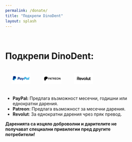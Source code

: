 ```yaml
---
permalink: /donate/
title: "Подкрепи DinoDent"
layout: splash
---
```

<br>

<style>
* {
  box-sizing: border-box;
}

.column {
  float: left;
  width: 25%;
  padding: 20px;
  text-align: center;
}

/* Clearfix (clear floats) */
.row::after {
  float: center;
  content: "";
  clear: both;
  display: table;
}
</style>

# Подкрепи DinoDent:

<div class="row">

  <div class="column">
     <a href="https://www.paypal.com/donate/?hosted_button_id=J7SDR7Y7BLUKL"><img src="/assets/images/donate_paypal.png"></a>
  </div>
  <div class="column">
    <a href="https://www.patreon.com/user?u=20719035"><img src="/assets/images/donate_patreon.png"></a>
  </div>
  <div class="column">
    <a href="https://revolut.me/thefinalcutbg"><img src="/assets/images/donate_revolut.png"></a>
  </div>
</div>

- <b>PayPal:</b> Предлага възможност месечни, годишни или еднократни дарения.
- <b>Patreon</b>: Предлага възможност за месечни дарения.
- <b>Revolut</b>: За еднократни дарения чрез пряк превод.

<b>Даренията са изцяло доброволни и дарителите не получават специални привилегии пред другите потребители!</b>